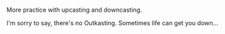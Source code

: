More practice with upcasting and downcasting. 

I'm sorry to say, there's no Outkasting. Sometimes life can get you down...